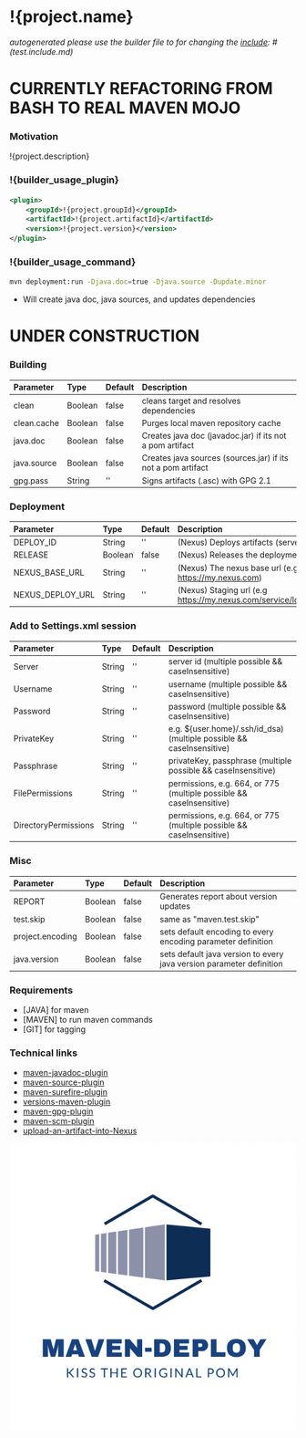 [var builder_usage]: # (Usage as)
[var builder_usage_plugin]: # (!{builder_usage} plugin)
[var builder_usage_command]: # (!{builder_usage} command line)
[var target]: # (/)

# !{project.name}
*autogenerated please use the builder file to for changing the [include]: # (test.include.md)*

[include]: # (/README/shields.include.md)

# CURRENTLY REFACTORING FROM BASH TO REAL MAVEN MOJO

### Motivation
!{project.description}

### !{builder_usage_plugin}
````xml
<plugin>
    <groupId>!{project.groupId}</groupId>
    <artifactId>!{project.artifactId}</artifactId>
    <version>!{project.version}</version>
</plugin>
````

### !{builder_usage_command}
````bash
mvn deployment:run -Djava.doc=true -Djava.source -Dupdate.minor
````
* Will create java doc, java sources, and updates dependencies

[include]: # (versioning.include.md)

[include]: # (builder.include.md)

[include]: # (tagging.include.md)

[include]: # (update.include.md)

# UNDER CONSTRUCTION

### Building
| Parameter           | Type    | Default            |  Description                                                               |
|:--------------------|:--------|:-------------------|:---------------------------------------------------------------------------|
| clean               | Boolean | false              | cleans target and resolves dependencies                                    |
| clean.cache         | Boolean | false              | Purges local maven repository cache                                        |
| java.doc            | Boolean | false              | Creates java doc (javadoc.jar) if its not a pom artifact                   |
| java.source         | Boolean | false              | Creates java sources (sources.jar) if its not a pom artifact               |
| gpg.pass            | String  | ''                 | Signs artifacts (.asc) with GPG 2.1                                        |
### Deployment
| Parameter           | Type    | Default            |  Description                                                               |
|:--------------------|:--------|:-------------------|:---------------------------------------------------------------------------|
| DEPLOY_ID           | String  | ''                 | (Nexus) Deploys artifacts (server id = Settings.xml)                       |
| RELEASE             | Boolean | false              | (Nexus) Releases the deployment                                            |
| NEXUS_BASE_URL      | String  | ''                 | (Nexus) The nexus base url (e.g https://my.nexus.com)                      |
| NEXUS_DEPLOY_URL    | String  | ''                 | (Nexus) Staging url (e.g https://my.nexus.com/service/local/staging/deploy)|
### Add to Settings.xml session
| Parameter           | Type    | Default            |  Description                                                               |
|:--------------------|:--------|:-------------------|:---------------------------------------------------------------------------|
| Server              | String | ''                  | server id (multiple possible && caseInsensitive)                           |
| Username            | String | ''                  | username (multiple possible && caseInsensitive)                            |
| Password            | String | ''                  | password (multiple possible && caseInsensitive)                            |
| PrivateKey          | String | ''                  | e.g. ${user.home}/.ssh/id_dsa) (multiple possible && caseInsensitive)      |
| Passphrase          | String | ''                  | privateKey, passphrase (multiple possible && caseInsensitive)              |
| FilePermissions     | String | ''                  | permissions, e.g. 664, or 775  (multiple possible && caseInsensitive)      |
| DirectoryPermissions| String | ''                  | permissions, e.g. 664, or 775  (multiple possible && caseInsensitive)      |
### Misc
| Parameter           | Type    | Default            |  Description                                                               |
|:--------------------|:--------|:-------------------|:---------------------------------------------------------------------------|
| REPORT              | Boolean | false              | Generates report about version updates                                     |                                            |                                                  |
| test.skip           | Boolean | false              | same as "maven.test.skip"                                                  |
| project.encoding    | Boolean | false              | sets default encoding to every encoding parameter definition               |
| java.version        | Boolean | false              | sets default java version to every java version parameter definition       |

### Requirements
* \[JAVA\] for maven 
* \[MAVEN\] to run maven commands
* \[GIT\] for tagging

### Technical links
* [maven-javadoc-plugin](https://maven.apache.org/plugins/maven-javadoc-plugin/)
* [maven-source-plugin](https://maven.apache.org/plugins/maven-source-plugin/)
* [maven-surefire-plugin](http://maven.apache.org/surefire/maven-surefire-plugin/test-mojo.html)
* [versions-maven-plugin](https://www.mojohaus.org/versions-maven-plugin/set-mojo.html)
* [maven-gpg-plugin](http://maven.apache.org/plugins/maven-gpg-plugin/usage.html)
* [maven-scm-plugin](http://maven.apache.org/scm/maven-scm-plugin/plugin-info.html)
* [upload-an-artifact-into-Nexus](https://support.sonatype.com/hc/en-us/articles/213465818-How-can-I-programmatically-upload-an-artifact-into-Nexus-2-)

[include]: # (todo.include.md)
![!{project.artifactId}](src/main/resources/banner.png "!{project.artifactId}")